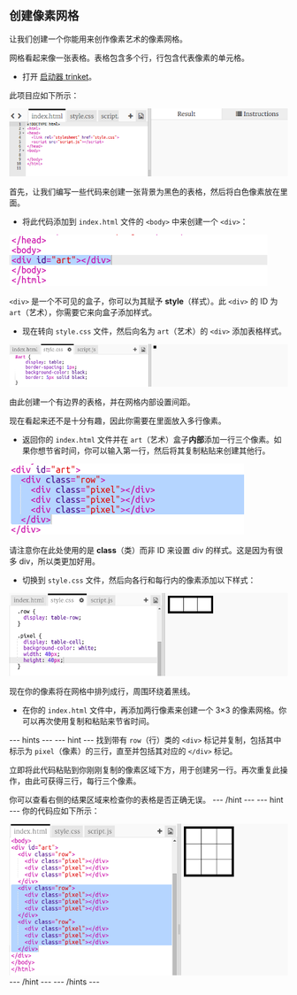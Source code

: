## 创建像素网格

让我们创建一个你能用来创作像素艺术的像素网格。

网格看起来像一张表格。表格包含多个行，行包含代表像素的单元格。

+ 打开 [启动器 trinket](http://jumpto.cc/web-pixel)。

此项目应如下所示：

![screenshot](images/pixel-starter.png)

首先，让我们编写一些代码来创建一张背景为黑色的表格，然后将白色像素放在里面。

+ 将此代码添加到 `index.html` 文件的 `<body>` 中来创建一个 `<div>`：

![screenshot](images/pixel-art-art.png)

`<div>` 是一个不可见的盒子，你可以为其赋予 **style**（样式）。此 `<div>` 的 ID 为 `art`（艺术），你需要它来向盒子添加样式。

+ 现在转向 `style.css` 文件，然后向名为 `art`（艺术）的 `<div>` 添加表格样式。

![screenshot](images/pixel-art-style.png)

由此创建一个有边界的表格，并在网格内部设置间距。

现在看起来还不是十分有趣，因此你需要在里面放入多行像素。

+ 返回你的 `index.html` 文件并在 `art`（艺术）盒子**内部**添加一行三个像素。如果你想节省时间，你可以输入第一行，然后将其复制粘贴来创建其他行。

![screenshot](images/pixel-art-row.png)

请注意你在此处使用的是 **class**（类）而非 ID 来设置 div 的样式。这是因为有很多 div，所以类更加好用。

+ 切换到 `style.css` 文件，然后向各行和每行内的像素添加以下样式：

![screenshot](images/pixel-art-row-style.png)

现在你的像素将在网格中排列成行，周围环绕着黑线。

+ 在你的 `index.html` 文件中，再添加两行像素来创建一个 3×3 的像素网格。你可以再次使用复制和粘贴来节省时间。

--- hints ---
--- hint ---
找到带有 `row`（行）类的 `<div>` 标记并复制，包括其中标示为 `pixel`（像素）的三行，直至并包括其对应的 `</div>` 标记。

立即将此代码粘贴到你刚刚复制的像素区域下方，用于创建另一行。再次重复此操作，由此可获得三行，每行三个像素。

你可以查看右侧的结果区域来检查你的表格是否正确无误。
--- /hint ---
--- hint ---
你的代码应如下所示：

![screenshot](images/pixel-art-grid-3.png)
--- /hint ---
--- /hints ---
